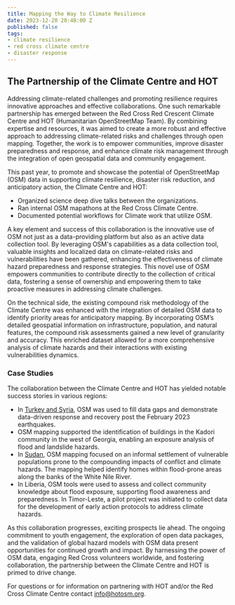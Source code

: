 ```yaml
---
title: Mapping the Way to Climate Resilience
date: 2023-12-20 20:48:00 Z
published: false
tags:
- climate resilience
- red cross climate centre
- disaster response
---
```


## The Partnership of the Climate Centre and HOT

Addressing climate-related challenges and promoting resilience requires innovative approaches and effective collaborations. One such remarkable partnership has emerged between the Red Cross Red Crescent Climate Centre and HOT (Humanitarian OpenStreetMap Team). By combining expertise and resources, it was aimed to create a more robust and effective approach to addressing climate-related risks and challenges through open mapping. Together, the work is to empower communities, improve disaster preparedness and response, and enhance climate risk management through the integration of open geospatial data and community engagement. 

This past year, to promote and showcase the potential of OpenStreetMap (OSM) data in supporting climate resilience, disaster risk reduction, and anticipatory action, the Climate Centre and HOT:
 * Organized science deep dive talks between the organizations.
* Ran internal OSM mapathons at the Red Cross Climate Centre. 
* Documented potential workflows for Climate work that utilize OSM.

A key element and success of this collaboration is the innovative use of OSM not just as a data-providing platform but also as an active data collection tool. By leveraging OSM's capabilities as a data collection tool, valuable insights and localized data on climate-related risks and vulnerabilities have been gathered, enhancing the effectiveness of climate hazard preparedness and response strategies. This novel use of OSM empowers communities to contribute directly to the collection of critical data, fostering a sense of ownership and empowering them to take proactive measures in addressing climate challenges. 

On the technical side, the existing compound risk methodology of the Climate Centre was enhanced with the integration of detailed OSM data to identify priority areas for anticipatory mapping. By incorporating OSM’s detailed geospatial information on infrastructure, population, and natural features, the compound risk assessments gained a new level of granularity and accuracy. This enriched dataset allowed for a more comprehensive analysis of climate hazards and their interactions with existing vulnerabilities dynamics.

### Case Studies

The collaboration between the Climate Centre and HOT has yielded notable success stories in various regions:
* In [Turkey and Syria](https://arcg.is/1aueK10), OSM was used to fill data gaps and demonstrate data-driven response and recovery post the February 2023 earthquakes. 
* OSM mapping supported the identification of buildings in the Kadori community in the west of Georgia, enabling an exposure analysis of flood and landslide hazards. 
* In [Sudan](https://storymaps.arcgis.com/stories/2f1a015682a148adb0bc07db4426d88b), OSM mapping focused on an informal settlement of vulnerable populations prone to the compounding impacts of conflict and climate hazards. The mapping helped identify homes within flood-prone areas along the banks of the White Nile River. 
* In Liberia, OSM tools were used to assess and collect community knowledge about flood exposure, supporting flood awareness and preparedness. 
In Timor-Leste, a pilot project was initiated to collect data for the development of early action protocols to address climate hazards. 

As this collaboration progresses, exciting prospects lie ahead. The ongoing commitment to youth engagement, the exploration of open data packages, and the validation of global hazard models with OSM data present opportunities for continued growth and impact. By harnessing the power of OSM data, engaging Red Cross volunteers worldwide, and fostering collaboration, the partnership between the Climate Centre and HOT is primed to drive change. 

For questions or for information on partnering with HOT and/or the Red Cross Climate Centre contact info@hotosm.org. 